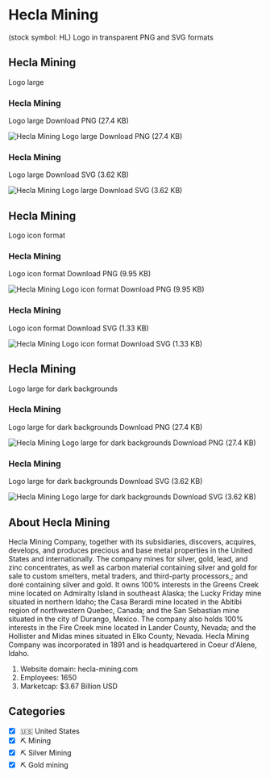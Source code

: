 # Hecla Mining
 (stock symbol: HL) Logo in transparent PNG and SVG formats

## Hecla Mining
 Logo large

### Hecla Mining
 Logo large Download PNG (27.4 KB)

![Hecla Mining
 Logo large Download PNG (27.4 KB)](/img/orig/HL_BIG-2ee1f951.png)

### Hecla Mining
 Logo large Download SVG (3.62 KB)

![Hecla Mining
 Logo large Download SVG (3.62 KB)](/img/orig/HL_BIG-58aaeff6.svg)

## Hecla Mining
 Logo icon format

### Hecla Mining
 Logo icon format Download PNG (9.95 KB)

![Hecla Mining
 Logo icon format Download PNG (9.95 KB)](/img/orig/HL-b2d99355.png)

### Hecla Mining
 Logo icon format Download SVG (1.33 KB)

![Hecla Mining
 Logo icon format Download SVG (1.33 KB)](/img/orig/HL-37c8fbb8.svg)

## Hecla Mining
 Logo large for dark backgrounds

### Hecla Mining
 Logo large for dark backgrounds Download PNG (27.4 KB)

![Hecla Mining
 Logo large for dark backgrounds Download PNG (27.4 KB)](/img/orig/HL_BIG.D-a9e8b861.png)

### Hecla Mining
 Logo large for dark backgrounds Download SVG (3.62 KB)

![Hecla Mining
 Logo large for dark backgrounds Download SVG (3.62 KB)](/img/orig/HL_BIG.D-202d07cc.svg)

## About Hecla Mining


Hecla Mining Company, together with its subsidiaries, discovers, acquires, develops, and produces precious and base metal properties in the United States and internationally. The company mines for silver, gold, lead, and zinc concentrates, as well as carbon material containing silver and gold for sale to custom smelters, metal traders, and third-party processors,; and doré containing silver and gold. It owns 100% interests in the Greens Creek mine located on Admiralty Island in southeast Alaska; the Lucky Friday mine situated in northern Idaho; the Casa Berardi mine located in the Abitibi region of northwestern Quebec, Canada; and the San Sebastian mine situated in the city of Durango, Mexico. The company also holds 100% interests in the Fire Creek mine located in Lander County, Nevada; and the Hollister and Midas mines situated in Elko County, Nevada. Hecla Mining Company was incorporated in 1891 and is headquartered in Coeur d'Alene, Idaho.

1. Website domain: hecla-mining.com
2. Employees: 1650
3. Marketcap: $3.67 Billion USD


## Categories
- [x] 🇺🇸 United States
- [x] ⛏️ Mining
- [x] ⛏️ Silver Mining
- [x] ⛏️ Gold mining

